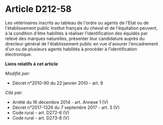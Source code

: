 # Article D212-58

Les vétérinaires inscrits au tableau de l'ordre ou agents de l'Etat ou de l'établissement public Institut français du cheval
et de l'équitation peuvent, à la condition d'être habilités à réaliser l'identification des équidés par relevé des marques
naturelles, présenter leur candidature auprès du directeur général de l'établissement public en vue d'assurer l'encadrement
d'un ou de plusieurs agents habilités à procéder à l'identification électronique.

**Liens relatifs à cet article**

_Modifié par_:

  - Décret n°2010-90 du 22 janvier 2010 - art. 9

_Cité par_:

  - Arrêté du 16 décembre 2014 - art. Annexe 1 (V)
  - Décret n°2017-1326 du 7 septembre 2017 - art. 3 (V)
  - Code rural - art. D272-6 (V)
  - Code rural - art. D273-8 (V)
